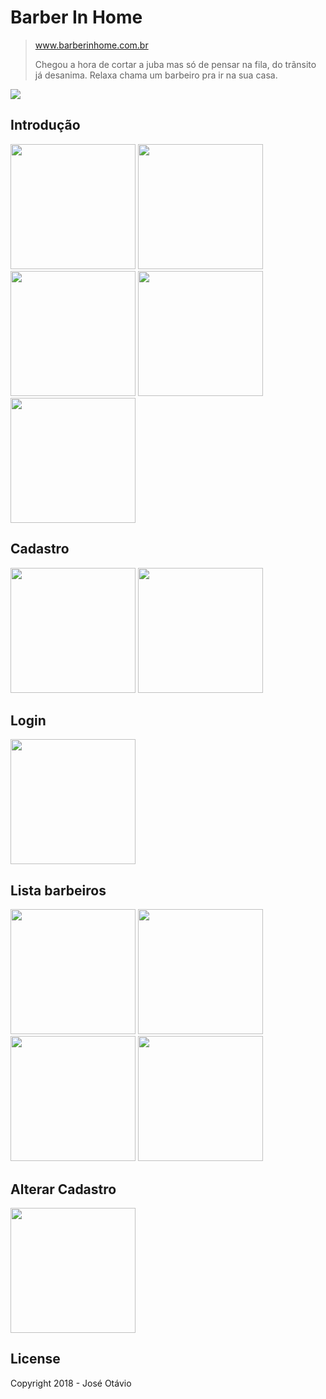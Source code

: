 # Barber In Home
> <p><a href="http://barberinhome.com.br" target="_blank">www.barberinhome.com.br</a></p>
> Chegou a hora de cortar a juba mas só de pensar na fila, do trãnsito já desanima. Relaxa chama um barbeiro pra ir na sua casa.



<img src="https://user-images.githubusercontent.com/32207134/41182748-66bfdeda-6b4d-11e8-812c-980691c8e4ad.jpg">


## Introdução
<p>
  <img width="200"  src="https://user-images.githubusercontent.com/32207134/41182322-7fbe69bc-6b4b-11e8-824a-4691159cd4b9.png">
  <img width="200"  src="https://user-images.githubusercontent.com/32207134/41182324-7fdd4d14-6b4b-11e8-901c-92cfaf9e0666.png">
  <img width="200"  src="https://user-images.githubusercontent.com/32207134/41182309-7e261122-6b4b-11e8-9a24-71af7b5a3091.png">
  <img width="200"  src="https://user-images.githubusercontent.com/32207134/41182310-7e459952-6b4b-11e8-91d5-7a0cc4bb6422.png">
  <img width="200"  src="https://user-images.githubusercontent.com/32207134/41182311-7e632c24-6b4b-11e8-80a4-21d0dc01d554.png">  
</p>


## Cadastro
<p>
  <img width="200"  src="https://user-images.githubusercontent.com/32207134/41182313-7e9d9be8-6b4b-11e8-9f4a-c8b5c6a516a7.png">
  <img width="200"  src="https://user-images.githubusercontent.com/32207134/41182314-7eb9a450-6b4b-11e8-90bb-970de524b06d.png">
</p>

## Login
<p>
  <img width="200"  src="https://user-images.githubusercontent.com/32207134/41182315-7ed46bdc-6b4b-11e8-924a-845190cffa60.png">
</p>

## Lista barbeiros
<p>
  <img width="200"  src="https://user-images.githubusercontent.com/32207134/41182316-7ef26c7c-6b4b-11e8-8556-b903081dd39d.png">
  <img width="200"  src="https://user-images.githubusercontent.com/32207134/41182317-7f112914-6b4b-11e8-8a9f-654d9b8268fb.png">
  <img width="200"  src="https://user-images.githubusercontent.com/32207134/41182318-7f2f3ada-6b4b-11e8-809a-c43c4a61ac99.png">
  <img width="200"  src="https://user-images.githubusercontent.com/32207134/41182319-7f4c4f30-6b4b-11e8-95b0-7cab69dc3c26.png">
</p>

## Alterar Cadastro
<p>
  <img width="200"  src="https://user-images.githubusercontent.com/32207134/41182320-7f8640a0-6b4b-11e8-8a0b-30f74b26bacd.png">
</p>


## License
Copyright 2018 - José Otávio
